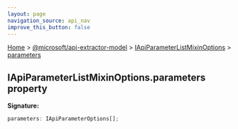 ```yaml
---
layout: page
navigation_source: api_nav
improve_this_button: false
---
```



[Home](./index.md) &gt; [@microsoft/api-extractor-model](./api-extractor-model.md) &gt; [IApiParameterListMixinOptions](./api-extractor-model.iapiparameterlistmixinoptions.md) &gt; [parameters](./api-extractor-model.iapiparameterlistmixinoptions.parameters.md)

## IApiParameterListMixinOptions.parameters property

<b>Signature:</b>

```typescript
parameters: IApiParameterOptions[];
```
